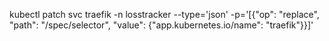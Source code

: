 kubectl patch svc traefik -n losstracker --type='json' -p='[{"op": "replace", "path": "/spec/selector", "value": {"app.kubernetes.io/name": "traefik"}}]'
